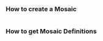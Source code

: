 ### How to create a Mosaic

```typescript

```

### How to get Mosaic Definitions

```typescript

```